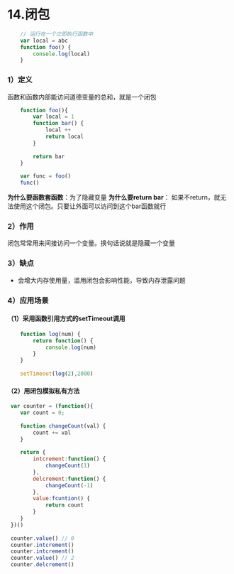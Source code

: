 # 14.闭包
```js
    // 运行在一个立即执行函数中
    var local = abc
    function foo() {
        console.log(local)
    }
```
### 1）定义
函数和函数内部能访问道德变量的总和，就是一个闭包

```js
    function foo(){
        var local = 1
        function bar() {
            local ++ 
            return local
        }
        
        return bar
    }
    
    var func = foo()
    func()
```

**为什么要函数套函数**：为了隐藏变量
**为什么要return bar**： 如果不return，就无法使用这个闭包。只要让外面可以访问到这个bar函数就行

### 2）作用
闭包常常用来间接访问一个变量。换句话说就是隐藏一个变量

### 3）缺点
* 会增大内存使用量，滥用闭包会影响性能，导致内存泄露问题

### 4）应用场景
#### （1）采用函数引用方式的setTimeout调用
```js
    function log(num) {
        return function() {
            console.log(num)
        }
    }
    
    setTimeout(log(2),2000)
```

#### （2）用闭包模拟私有方法

```js
 var counter = (function(){
    var count = 0;
    
    function changeCount(val) {
        count += val
    }
    
    return {
        intcrement:function() {
            changeCount(1)
        },
        delcrement:function() {
            changeCount(-1)        
        },
        value:fcuntion() {
            return count
        }
    }
 })()
 
 counter.value() // 0
 counter.intcrement()
 counter.intcrement()
 counter.value() // 2
 counter.delcrement()
```